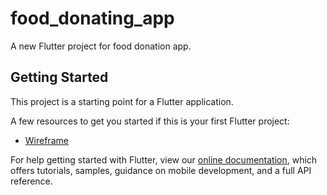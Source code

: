 # food_donating_app

A new Flutter project for food donation app.

## Getting Started

This project is a starting point for a Flutter application.

A few resources to get you started if this is your first Flutter project:

- [Wireframe](https://marvelapp.com/prototype/2d1iaj96/screen/84394657)


For help getting started with Flutter, view our
[online documentation](https://flutter.dev/docs), which offers tutorials,
samples, guidance on mobile development, and a full API reference.
